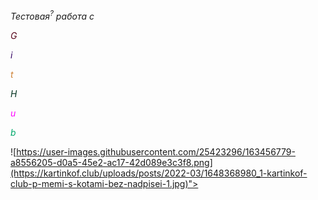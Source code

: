 *_Тестовая<sup>?</sup> работа с <p style="color: 560319">G</p><p style="color: #310062">i</p><p style="color: #cd7f32">t</p><p style="color: #013220">H</p><p style="color: #ff00ff">u</p><p style="color: #00a86b">b</p>_*
![https://user-images.githubusercontent.com/25423296/163456779-a8556205-d0a5-45e2-ac17-42d089e3c3f8.png](https://kartinkof.club/uploads/posts/2022-03/1648368980_1-kartinkof-club-p-memi-s-kotami-bez-nadpisei-1.jpg)">
